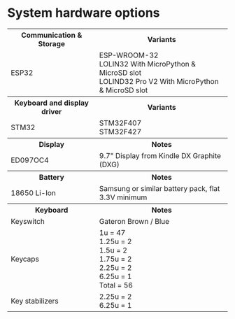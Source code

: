 # System hardware options

<table>
<tr><th>Communication &amp; Storage</th><th>Variants</th></tr>
<tr><td>ESP32</td><td>ESP-WROOM-32<br />
LOLIN32 With MicroPython &amp; MicroSD slot<br />
LOLIND32 Pro V2 With MicroPython &amp; MicroSD slot</td></tr>
<tr><th>Keyboard and display driver</th><th>Variants</th></tr>
<tr><td>STM32</td><td>STM32F407<br />
STM32F427</td></tr>
<tr><th>Display</th><th>Notes</th></tr>
<tr><td>ED097OC4</td><td>9.7" Display from Kindle DX Graphite (DXG)</td>
<tr><th>Battery</th><th>Notes</th></tr>
<tr><td>18650 Li-Ion</td><td>Samsung or similar battery pack, flat 3.3V minimum</td></tr>
<tr><th>Keyboard</th><th>Notes</th>
<tr><td>Keyswitch</td><td>Gateron Brown / Blue</td></tr>
<tr><td>Keycaps</td><td>
1u	= 47<br />
1.25u	= 2<br />
1.5u	= 2<br />
1.75u	= 2<br />
2.25u	= 2<br />
6.25u	= 1<br />
Total	= 56
</td></tr>
<tr><td>Key stabilizers</td><td>
2.25u = 2<br />
6.25u = 1
</td></tr>
</table>

